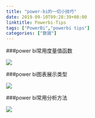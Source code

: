 ```yaml
---
title: "power-bi的一切小技巧"
date: 2019-09-10T09:28:39+08:00
linktitle: Powerbi-Tips
tags: ["PowerBi","powerbi tips"]
categories: ["数据"]
---
```

###power bi常用度量值函数

![](https://img.ibolee.com/git_blog/%E5%B8%B8%E7%94%A8%E5%BA%A6%E9%87%8F%E5%80%BC%E5%85%AC%E5%BC%8F.png)

###power bi图表展示类型

![](https://img.ibolee.com/git_blog/%E4%BD%A0%E6%83%B3%E5%B1%95%E7%A4%BA%E4%BB%80%E4%B9%88.png)

###power bi常用分析方法

![](https://img.ibolee.com/git_blog/2.png)